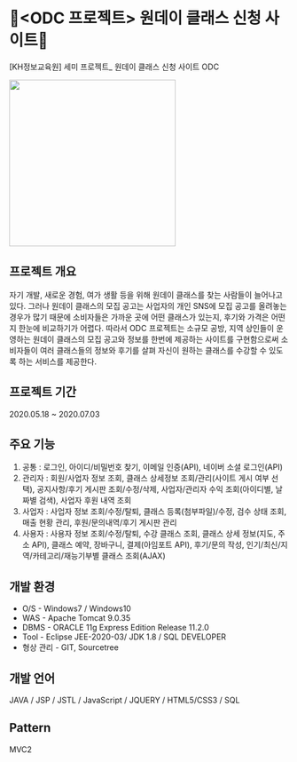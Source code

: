 # :seedling:<ODC 프로젝트> 원데이 클래스 신청 사이트:seedling:

[KH정보교육원] 세미 프로젝트_ 원데이 클래스 신청 사이트 ODC

<img src="./WebContent/resources/img/logo2.png" width="300"/>

## 프로젝트 개요
자기 개발, 새로운 경험, 여가 생활 등을 위해 원데이 클래스를 찾는 사람들이 늘어나고 있다. 그러나 원데이 클래스의 모집 공고는 사업자의 개인 SNS에 모집 공고를 올려놓는 경우가 많기 때문에 소비자들은 가까운 곳에 어떤 클래스가 있는지, 후기와 가격은 어떤지 한눈에 비교하기가 어렵다. 따라서 ODC 프로젝트는 소규모 공방, 지역 상인들이 운영하는 원데이 클래스의 모집 공고와 정보를 한번에 제공하는 사이트를 구현함으로써 소비자들이 여러 클래스들의 정보와 후기를 살펴 자신이 원하는 클래스를 수강할 수 있도록 하는 서비스를 제공한다.  

   

## 프로젝트 기간
2020.05.18 ~ 2020.07.03  

   

## 주요 기능
1. 공통 : 로그인, 아이디/비밀번호 찾기, 이메일 인증(API), 네이버 소셜 로그인(API)
2. 관리자 : 회원/사업자 정보 조회, 클래스 상세정보 조회/관리(사이트 게시 여부 선택), 공지사항/후기 게시판 조회/수정/삭제, 사업자/관리자 수익 조회(아이디별, 날짜별 검색), 사업자 후원 내역 조회
3. 사업자 : 사업자 정보 조회/수정/탈퇴, 클래스 등록(첨부파일)/수정, 검수 상태 조회, 매출 현황 관리, 후원/문의내역/후기 게시판 관리
4. 사용자 : 사용자 정보 조회/수정/탈퇴, 수강 클래스 조회, 클래스 상세 정보(지도, 주소 API), 클래스 예약, 장바구니, 결제(아임포트 API), 후기/문의 작성, 인기/최신/지역/카테고리/재능기부별 클래스 조회(AJAX)  

   

## 개발 환경
- O/S - Windows7 / Windows10
- WAS - Apache Tomcat 9.0.35
- DBMS - ORACLE 11g Express Edition Release 11.2.0
- Tool - Eclipse JEE-2020-03/ JDK 1.8 / SQL DEVELOPER
- 형상 관리 - GIT, Sourcetree  

   

## 개발 언어
JAVA / JSP / JSTL / JavaScript / JQUERY / HTML5/CSS3 / SQL  

   

## Pattern
MVC2
